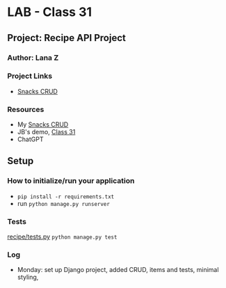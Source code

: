 # LAB - Class 31

## Project: Recipe API Project

### Author: Lana Z

### Project Links
- [Snacks CRUD](https://github.com/lana-z/snacks-crud)


### Resources
- My [Snacks CRUD](https://github.com/lana-z/snacks-crud)
- JB's demo, [Class 31](https://github.com/codefellows/seattle-code-python-401d24/tree/main/class-31/demo)
- ChatGPT

## Setup

### How to initialize/run your application

- `pip install -r requirements.txt`
- run `python manage.py runserver`

### Tests

[recipe/tests.py](https://github.com/lana-z/django-snacks/blob/main/recipe/tests.py)
```python manage.py test```

### Log

- Monday: set up Django project, added CRUD, items and tests, minimal styling, 